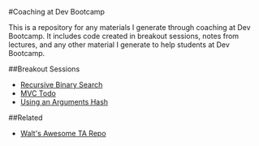 #Coaching at Dev Bootcamp

This is a repository for any materials I generate through coaching at Dev Bootcamp. It includes code created in breakout sessions, notes from lectures, and any other material I generate to help students at Dev Bootcamp.

##Breakout Sessions
  * [Recursive Binary Search](https://github.com/CariWest/Coaching/blob/master/recursive_binary_search.rb)
  * [MVC Todo](https://github.com/CariWest/Coaching/blob/master/todo)
  * [Using an Arguments Hash](https://github.com/CariWest/Coaching/blob/master/examples/initialize_with_args.rb)

##Related
  * [Walt's Awesome TA Repo](https://github.com/zimmermanw84/DBC-TA)